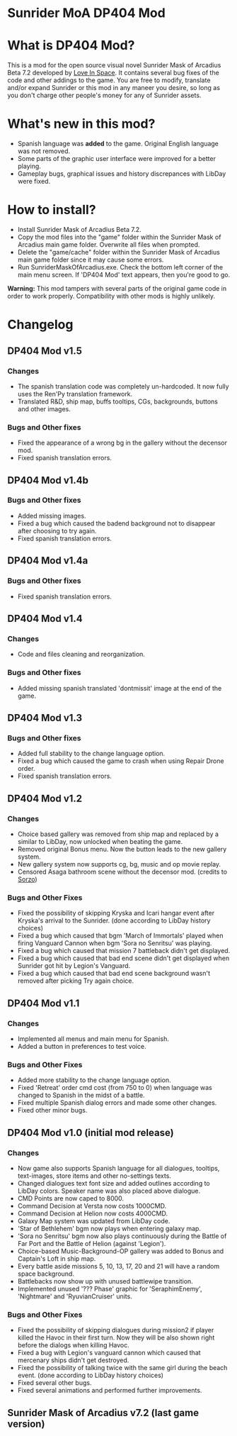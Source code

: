 # Sunrider MoA DP404 Mod
# What is DP404 Mod?
This is a mod for the open source visual novel Sunrider Mask of Arcadius Beta 7.2 developed by [Love In Space](https://forum.loveinspace.moe/).
It contains several bug fixes of the code and other addings to the game.
You are free to modify, translate and/or expand Sunrider or this mod in any maneer you desire, so long as you don't charge other people's money for any of Sunrider assets.

# What's new in this mod?
- Spanish language was **added** to the game. Original English language was not removed.
- Some parts of the graphic user interface were improved for a better playing.
- Gameplay bugs, graphical issues and history discrepances with LibDay were fixed.

# How to install?
- Install Sunrider Mask of Arcadius Beta 7.2.
- Copy the mod files into the "game" folder within the Sunrider Mask of Arcadius main game folder. Overwrite all files when prompted.
- Delete the "game/cache" folder within the Sunrider Mask of Arcadius main game folder since it may cause some errors.
- Run SunriderMaskOfArcadius.exe. Check the bottom left corner of the main menu screen. If 'DP404 Mod' text appears, then you're good to go.

**Warning:** This mod tampers with several parts of the original game code in order to work properly. Compatibility with other mods is highly unlikely.

# Changelog

## DP404 Mod v1.5

### Changes
- The spanish translation code was completely un-hardcoded. It now fully uses the Ren'Py translation framework.
- Translated R&D, ship map, buffs tooltips, CGs, backgrounds, buttons and other images.

### Bugs and Other fixes
- Fixed the appearance of a wrong bg in the gallery without the decensor mod.
- Fixed spanish translation errors.

## DP404 Mod v1.4b

### Bugs and Other fixes
- Added missing images.
- Fixed a bug which caused the badend background not to disappear after choosing to try again.
- Fixed spanish translation errors.

## DP404 Mod v1.4a

### Bugs and Other fixes
- Fixed spanish translation errors.

## DP404 Mod v1.4

### Changes
- Code and files cleaning and reorganization.

### Bugs and Other fixes
- Added missing spanish translated 'dontmissit' image at the end of the game.

## DP404 Mod v1.3

### Bugs and Other fixes
- Added full stability to the change language option.
- Fixed a bug which caused the game to crash when using Repair Drone order.
- Fixed spanish translation errors.

## DP404 Mod v1.2

### Changes
- Choice based gallery was removed from ship map and replaced by a similar to LibDay, now unlocked when beating the game.
- Removed original Bonus menu. Now the button leads to the new gallery system.
- New gallery system now supports cg, bg, music and op movie replay.
- Censored Asaga bathroom scene without the decensor mod. (credits to [Sorzo](https://forum.loveinspace.moe/thread/516/sorzos-sprite-packs-miscellaneous-tweaks))

### Bugs and Other Fixes
- Fixed the possibility of skipping Kryska and Icari hangar event after Kryska's arrival to the Sunrider. (done according to LibDay history choices)
- Fixed a bug which caused that bgm 'March of Immortals' played when firing Vanguard Cannon when bgm 'Sora no Senritsu' was playing.
- Fixed a bug which caused that mission 7 battleback didn't get displayed.
- Fixed a bug which caused that bad end scene didn't get displayed when Sunrider got hit by Legion's Vanguard.
- Fixed a bug which caused that bad end scene background wasn't removed after picking Try again choice.

## DP404 Mod v1.1

### Changes
- Implemented all menus and main menu for Spanish.
- Added a button in preferences to test voice.

### Bugs and Other Fixes
- Added more stability to the change language option.
- Fixed 'Retreat' order cmd cost (from 750 to 0) when language was changed to Spanish in the midst of a battle.
- Fixed multiple Spanish dialog errors and made some other changes.
- Fixed other minor bugs.

## DP404 Mod v1.0 (initial mod release)

### Changes
- Now game also supports Spanish language for all dialogues, tooltips, text-images, store items and other no-settings texts.
- Changed dialogues text font size and added outlines according to LibDay colors. Speaker name was also placed above dialogue.
- CMD Points are now caped to 8000.
- Command Decision at Versta now costs 1000CMD.
- Command Decision at Helion now costs 4000CMD.
- Galaxy Map system was updated from LibDay code.
- 'Star of Bethlehem' bgm now plays when entering galaxy map.
- 'Sora no Senritsu' bgm now also plays continuously during the Battle of Far Port and the Battle of Helion (against 'Legion').
- Choice-based Music-Background-OP gallery was added to Bonus and Captain's Loft in ship map.
- Every battle aside missions 5, 10, 13, 17, 20 and 21 will have a random space background.
- Battlebacks now show up with unused battlewipe transition.
- Implemented unused '??? Phase' graphic for 'SeraphimEnemy', 'Nightmare' and 'RyuvianCruiser' units.

### Bugs and Other Fixes
- Fixed the possibility of skipping dialogues during mission2 if player killed the Havoc in their first turn. Now they will be also shown right before the dialogs when killing Havoc.
- Fixed a bug with Legion's vanguard cannon which caused that mercenary ships didn't get destroyed.
- Fixed the possibility of talking twice with the same girl during the beach event. (done according to LibDay history choices)
- Fixed several other bugs.
- Fixed several animations and performed further improvements.

## Sunrider Mask of Arcadius v7.2 (last game version)
